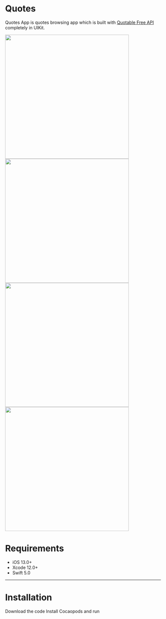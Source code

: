 # Quotes
Quotes App is quotes browsing app which is built with <a href="https://github.com/lukePeavey/quotable">Quotable Free API</a> completely in UIKit.

<p align="row">
<img src="https://user-images.githubusercontent.com/73575643/151652890-f0bd24b6-b7c3-41c1-9a6a-47bb6a7aee11.PNG" width="400" >
 <img src="https://user-images.githubusercontent.com/73575643/151652944-e8358650-e7d8-4a1f-a0d7-d6cb642531e2.PNG" width="400" >
 <img src= "https://user-images.githubusercontent.com/73575643/151652950-d2535623-ee28-4a35-a35a-c95ec04133fc.PNG" width="400" >
<img src= "https://user-images.githubusercontent.com/73575643/151652953-2a18d0de-3e78-4053-b55f-6325b5ea71d6.PNG" width="400" >
</p>

# Requirements

- iOS 13.0+
- Xcode 12.0+
- Swift 5.0

---


# Installation
Download the code
Install Cocaopods and run
